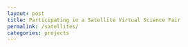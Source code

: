 ```yaml
---
layout: post
title: Participating in a Satellite Virtual Science Fair
permalink: /satellites/
categories: projects
---
```


